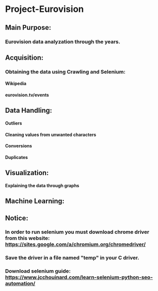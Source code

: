 # Project-Eurovision
## Main Purpose:
### Eurovision data analyzation through the years. 
## Acquisition:
### Obtaining the data using Crawling and Selenium:
#### Wikipedia
#### eurovision.tv/events
## Data Handling:
#### Outliers
#### Cleaning values from unwanted characters
#### Conversions
#### Duplicates
## Visualization:
#### Explaining the data through graphs
## Machine Learning:






## Notice:
### In order to run selenium you must download chrome driver from this website: https://sites.google.com/a/chromium.org/chromedriver/
### Save the driver in a file named "temp" in your C driver.
### Download selenium guide: https://www.jcchouinard.com/learn-selenium-python-seo-automation/

